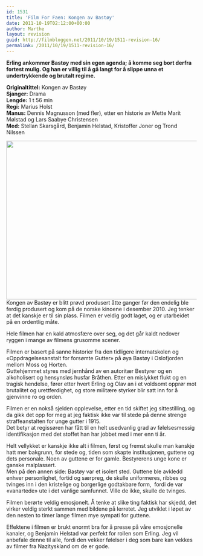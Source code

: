 ```yaml
---
id: 1531
title: 'Film For Faen: Kongen av Bastøy'
date: 2011-10-19T02:12:00+00:00
author: Marthe
layout: revision
guid: http://filmbloggen.net/2011/10/19/1511-revision-16/
permalink: /2011/10/19/1511-revision-16/
---
```

**Erling ankommer Bastøy med sin egen agenda; å komme seg bort derfra fortest mulig. Og han er villig til å gå langt for å slippe unna et undertrykkende og brutalt regime.**

**Originaltittel:** Kongen av Bastøy  
**Sjanger:** Drama  
**Lengde:** 1 t 56 min  
**Regi:** Marius Holst  
**Manus:** Dennis Magnusson (med fler), etter en historie av Mette Marit Mølstad og Lars Saabye Christensen  
**Med:** Stellan Skarsgård, Benjamin Helstad, Kristoffer Joner og Trond Nilssen

<a href="http://filmbloggen.net/2011/10/19/film-for-faen-kongen-av-bastoy/kongen-av-bastoy-bilde-4/" rel="attachment wp-att-1512"><img class="size-full wp-image-1512 alignnone" src="http://filmbloggen.net/wp-content/uploads//2011/10/Kongen-av-Bastoy-bilde-4.jpg" alt="" width="620" height="420" /></a>  
Kongen av Bastøy er blitt prøvd produsert åtte ganger før den endelig ble ferdig produsert og kom på de norske kinoene i desember 2010. Jeg tenker at det kanskje er til sin plass. Filmen er veldig godt laget, og er utarbeidet på en ordentlig måte.

Hele filmen har en kald atmosfære over seg, og det går kaldt nedover ryggen i mange av filmens grusomme scener.

Filmen er basert på sanne historier fra den tidligere internatskolen og «Oppdragelsesanstalt for forsømte Gutter» på øya Bastøy i Oslofjorden mellom Moss og Horten.  
Guttehjemmet styres med jernhånd av en autoritær Bestyrer og en alkoholisert og hensynsløs husfar Bråthen. Etter en mislykket flukt og en tragisk hendelse, fører etter hvert Erling og Olav an i et voldsomt opprør mot brutalitet og urettferdighet, og store militære styrker blir satt inn for å gjenvinne ro og orden.

Filmen er en nokså sjelden opplevelse, etter en tid skiftet jeg sittestilling, og da gikk det opp for meg at jeg faktisk ikke var til stede på denne strenge straffeanstalten for unge gutter i 1915.  
Det betyr at regissøren har fått til en helt usedvanlig grad av følelsesmessig identifikasjon med det stoffet han har jobbet med i mer enn ti år.

Helt vellykket er kanskje ikke alt i filmen, først og fremst skulle man kanskje hatt mer bakgrunn, for stede og, tiden som skapte institusjonen, guttene og dets personale. Noen av guttene er for gamle. Bestyrerens unge kone er ganske malplassert.  
Men på den annen side: Bastøy var et isolert sted. Guttene ble avkledd enhver personlighet, fortid og særpreg, de skulle uniformeres, ribbes og tvinges inn i den kristelige og borgerlige godtakbare form,  fordi de var «vanartede» ute i det vanlige samfunnet. Ville de ikke, skulle de tvinges.

Filmen berørte veldig emosjonelt. Å tenke at slike ting faktisk har skjedd, det virker veldig sterkt sammen med bildene på lerretet. Jeg utviklet i løpet av den nesten to timer lange filmen mye sympati for guttene.

Effektene i filmen er brukt enormt bra for å presse på våre emosjonelle kanaler, og Benjamin Helstad var perfekt for rollen som Erling. Jeg vil anbefale denne til alle, fordi den vekker følelser i deg som bare kan vekkes av filmer fra Nazityskland om de er gode.